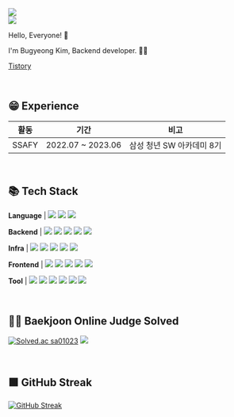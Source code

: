 <!-- GitHub Hits -->
<div align="start">
  <a href="https://hits.seeyoufarm.com"><img src="https://hits.seeyoufarm.com/api/count/incr/badge.svg?url=https%3A%2F%2Fgithub.com%2Fbu119&count_bg=%23FFD700&title_bg=%23FFB100&icon=github.svg&icon_color=%23FFFFFF&title=hits&edge_flat=false"/></a>
</div>

<!-- Header -->
<div align="start">
 <img src="https://capsule-render.vercel.app/api?type=waving&color=gradient&height=270&section=header&text=BuGyeong's%20GitHub%20&fontSize=60"/><br>
</div>

<!-- Introduce -->
<p>Hello, Everyone! 👋</p>
<p>I'm Bugyeong Kim, Backend developer. 👩‍💻 </p>

<!--
[Portfolio](https://chadoll.notion.site/664f19556d374ca08653a77a5bd82700?pvs=4)  | 
포트폴리오 링크 : [포트폴리오](https://chadoll.notion.site/664f19556d374ca08653a77a5bd82700?pvs=4)
-->
[Tistory](https://bu119.tistory.com/) <br/>


<br/>

<!-- Experience -->
## 😁 Experience

| 활동 | 기간 | 비고|
| ------ | ------ | ------ |
|    SSAFY      | 2022.07 ~ 2023.06 | 삼성 청년 SW 아카데미 8기 |


<br>

<!-- tech stack -->
## 📚 Tech Stack
 <strong>Language</strong> | 
  <img src="https://img.shields.io/badge/Python-3766AB?style=flat-square&logo=Python&logoColor=white"/>
  <img src="https://img.shields.io/badge/Java-5382a1?style=flat-square&logo=Java&logoColor=white"/>
  <img src="https://img.shields.io/badge/Javascript-ffb13b?style=flat-square&logo=javascript&logoColor=white"/>
  
 <strong>Backend</strong> | 
  <img src="https://img.shields.io/badge/Spring-6DB33F?style=flat-square&logo=Spring&logoColor=white"/>
  <img src="https://img.shields.io/badge/SpringBoot-6DB33F?style=flat-square&logo=SpringBoot&logoColor=white"/>
  <img src="https://img.shields.io/badge/Django-092E20?style=flat-square&logo=Django&logoColor=white"/>
  <img src="https://img.shields.io/badge/MySql-4479A1?style=flat-square&logo=MySql&logoColor=white"/>
  <img src="https://img.shields.io/badge/Firebase-FFCA28?style=flat-square&logo=Firebase&logoColor=white"/>

 <strong>Infra</strong> | 
  <img src="https://img.shields.io/badge/Aws-232F3E?style=flat-square&logo=amazonaws&logoColor=white" />
  <img src="https://img.shields.io/badge/Docker-2496ED?style=flat-square&logo=Docker&logoColor=white" />
  <img src="https://img.shields.io/badge/Jenkins-D24939?style=flat-square&logo=Jenkins&logoColor=white" />
  <img src="https://img.shields.io/badge/Nginx-009639?style=flat-square&logo=Nginx&logoColor=white" />
  <img src="https://img.shields.io/badge/NaverCloud-03C75A?style=flat-square&logo=naver&logoColor=white" />

 <strong>Frontend</strong> | 
  <img src="https://img.shields.io/badge/Vue.js-4FC08D?style=flat-square&logo=Vue.js&logoColor=white"/>
  <img src="https://img.shields.io/badge/React-61DAFB?style=flat-square&logo=React&logoColor=white"/>
  <img src="https://img.shields.io/badge/Node.js-339933?style=flat-square&logo=Node.js&logoColor=white"/>
  <img src="https://img.shields.io/badge/html5-E34F26?style=flat-square&logo=html5&logoColor=white"/>
  <img src="https://img.shields.io/badge/css3-1572B6?style=flat-square&logo=css3&logoColor=white"/>
  
 <strong>Tool</strong> | 
  <img src="https://img.shields.io/badge/Git-F05032?style=flat-square&logo=Git&logoColor=white"/>
  <img src="https://img.shields.io/badge/Github-181717?style=flat-square&logo=Github&logoColor=white"/>
  <img src="https://img.shields.io/badge/GitLab-FC6D26?style=flat-square&logo=GitLab&logoColor=white"/>
  <img src="https://img.shields.io/badge/Jira_Software-0052CC?style=flat-square&logo=JiraSoftware&logoColor=white"/>
  <img src="https://img.shields.io/badge/Notion-000000?style=flat-square&logo=Notion&logoColor=white"/>
  <img src="https://img.shields.io/badge/Slack-4A154B?style=flat-square&logo=Slack&logoColor=white"/>

<br>

## 👩‍💻 Baekjoon Online Judge Solved
[![Solved.ac sa01023](http://mazassumnida.wtf/api/v2/generate_badge?boj=sa01023&card_width=1000)](https://solved.ac/profile/sa01023)
<img src="http://mazandi.herokuapp.com/api?handle=sa01023&theme=warm"/>

<br>

<!--
### 📖 Top Languages
[![Top Langs](https://github-readme-stats.vercel.app/api/top-langs/?username=bu119&layout=compact&card_width=800)](https://github.com/bu119/github-readme-stats)

### 💡 Github Stats 💡
[![GitHub stats](https://github-readme-stats.vercel.app/api?username=bu119&hide_title=true&show_icons=true&include_all_commits=true&disable_animations=true&theme=vue&card_width=800)](https://github.com/bu119/github-readme-stats)
-->

## 🟩 GitHub Streak
[![GitHub Streak](https://streak-stats.demolab.com?user=bu119&card_width=800)](https://git.io/streak-stats)
